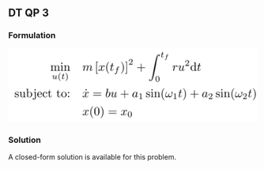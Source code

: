 ## DT QP 3

### Formulation
![formulation](assets/formulation.svg)

### Solution
A closed-form solution is available for this problem.